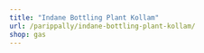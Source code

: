 ```yaml
---
title: "Indane Bottling Plant Kollam"
url: /parippally/indane-bottling-plant-kollam/
shop: gas
---
```

